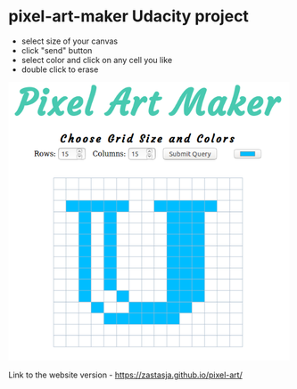 # pixel-art-maker Udacity project

- select size of your canvas
- click "send" button
- select color and click on any cell you like
- double click to erase

![](Screenshot%20from%202018-02-04%2021-08-47.png)

Link to the website version - https://zastasja.github.io/pixel-art/
